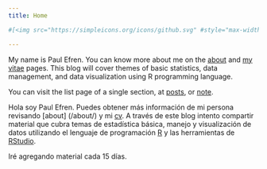 ```yaml
---
title: Home

#[<img src="https://simpleicons.org/icons/github.svg" #style="max-width:15%;min-width:40px;float:right;" alt="Github repo" #/>](https://github.com/yihui/hugo-ivy)

---
```



My name is Paul Efren. You can know more about me on the [about](/about/) and [my vitae](/content/vitae/) pages. This blog will cover themes of basic statistics, data management, and data visualization using R programming language.


You can visit the list page of a single section, at [posts](/post/), or [note](/note/).

Hola soy Paul Efren. Puedes obtener más información de mi persona revisando [about] (/about/) y mi [cv](/content/vitae/). A través de este blog intento compartir material que cubra temas de estadística básica, manejo y visualización de datos utilizando el lenguaje de programación [R](https://cran.r-project.org/bin/windows/base/) y las herramientas de [RStudio](https://www.rstudio.com/).

Iré agregando material cada 15 días.